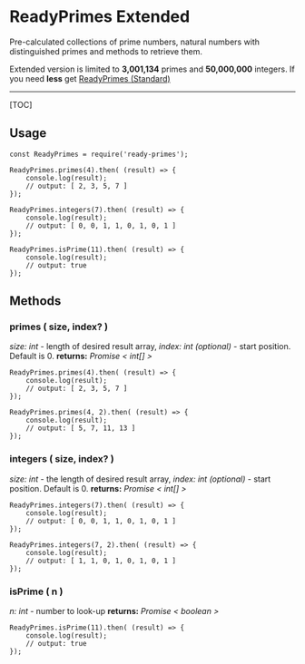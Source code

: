 ReadyPrimes Extended
===================


Pre-calculated collections of prime numbers, natural numbers with distinguished primes and methods to retrieve them.

Extended version is limited to **3,001,134** primes and **50,000,000** integers.
If you need **less** get [ReadyPrimes (Standard)](https://www.npmjs.com/package/ready-primes)


----------
[TOC]


Usage
-------------
    const ReadyPrimes = require('ready-primes');

    ReadyPrimes.primes(4).then( (result) => {
        console.log(result);
        // output: [ 2, 3, 5, 7 ]
    });

    ReadyPrimes.integers(7).then( (result) => {
        console.log(result);
        // output: [ 0, 0, 1, 1, 0, 1, 0, 1 ]
    });

    ReadyPrimes.isPrime(11).then( (result) => {
	    console.log(result);
	    // output: true
    });

Methods
-------------

### primes ( size, index? )
*size: int* - length of desired result array,
*index: int (optional)* - start position. Default is 0.
**returns:** *Promise < int[] >*

    ReadyPrimes.primes(4).then( (result) => {
        console.log(result);
        // output: [ 2, 3, 5, 7 ]
    });

    ReadyPrimes.primes(4, 2).then( (result) => {
        console.log(result);
        // output: [ 5, 7, 11, 13 ]
    });


### integers ( size, index? )
*size: int* - the length of desired result array,
*index: int (optional)* - start position. Default is 0.
**returns:** *Promise < int[] >*

    ReadyPrimes.integers(7).then( (result) => {
        console.log(result);
        // output: [ 0, 0, 1, 1, 0, 1, 0, 1 ]
    });

    ReadyPrimes.integers(7, 2).then( (result) => {
        console.log(result);
        // output: [ 1, 1, 0, 1, 0, 1, 0, 1 ]
    });


### isPrime ( n )
*n: int* - number to look-up
**returns:** *Promise < boolean >*

    ReadyPrimes.isPrime(11).then( (result) => {
        console.log(result);
        // output: true
    });
